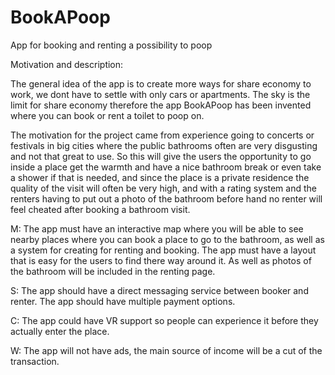 # BookAPoop
App for booking and renting a possibility to poop

Motivation and description:

The general idea of the app is to create more ways for share economy to work, we dont have to settle with only cars or apartments. The sky is the limit for share economy therefore
the app BookAPoop has been invented where you can book or rent a toilet to poop on.

The motivation for the project came from experience going to concerts or festivals in big cities where the public bathrooms often are very disgusting and not that great to use.
So this will give the users the opportunity to go inside a place get the warmth and have a nice bathroom break or even take a shower if that is needed, and since the place
is a private residence the quality of the visit will often be very high, and with a rating system and the renters having to put out a photo of the bathroom before hand no 
renter will feel cheated after booking a bathroom visit.

M: The app must have an interactive map where you will be able to see nearby places where you can book a place to go to the bathroom, as well as a system for creating for renting
and booking. The app must have a layout that is easy for the users to find there way around it. As well as photos of the bathroom will be included in the renting page. 

S: The app should have a direct messaging service between booker and renter. The app should have multiple payment options.

C: The app could have VR support so people can experience it before they actually enter the place.

W: The app will not have ads, the main source of income will be a cut of the transaction. 
